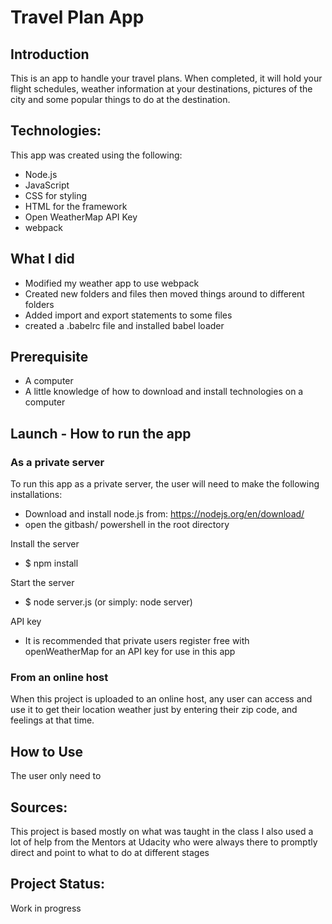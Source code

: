 # Travel Plan App

## Introduction
This is an app to handle your travel plans. When completed, it will hold your flight schedules, weather information at your destinations, pictures of the city and some popular things to do at the destination.

## Technologies:
This app was created using the following:
* Node.js
* JavaScript
* CSS for styling
* HTML for the framework
* Open WeatherMap API Key
* webpack


## What I did
- Modified my weather app to use webpack
- Created new folders and files then moved things around to different folders
- Added import and export statements to some files
- created a .babelrc file and installed babel loader

## Prerequisite
* A computer
* A little knowledge of how to download and install technologies on a computer

## Launch - How to run the app
### As a private server
To run this app as a private server, the user will need to make the following installations:
* Download and install node.js from: https://nodejs.org/en/download/
* open the gitbash/ powershell in the root directory

Install the server
* $ npm install

Start the server
* $ node server.js (or simply: node server)

API key
* It is recommended that private users register free with openWeatherMap for an API key for use in this app

### From an online host
When this project is uploaded to an online host, any user can access and use it to get their location weather just by entering their zip code, and feelings at that time.

## How to Use
The user only need to 



## Sources:
This project is based mostly on what was taught in the class
I also used a lot of help from the Mentors at Udacity who were always there to promptly direct and point to what to do at different stages

## Project Status:
Work in progress





